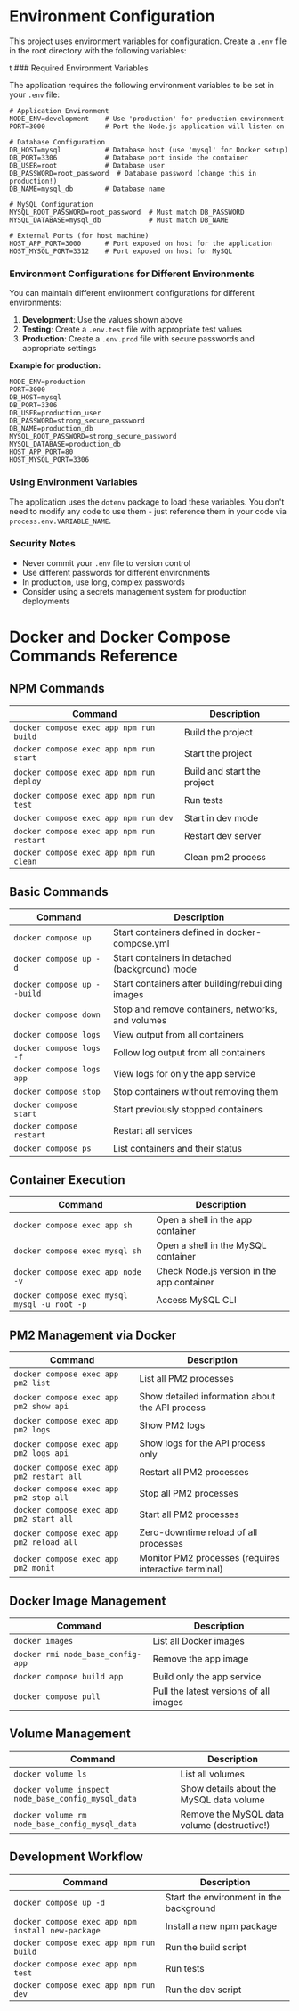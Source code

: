 # Environment Configuration

This project uses environment variables for configuration. Create a `.env` file in the root directory with the following variables:

t ### Required Environment Variables

The application requires the following environment variables to be set in your `.env` file:

```
# Application Environment
NODE_ENV=development    # Use 'production' for production environment
PORT=3000               # Port the Node.js application will listen on

# Database Configuration
DB_HOST=mysql           # Database host (use 'mysql' for Docker setup)
DB_PORT=3306            # Database port inside the container
DB_USER=root            # Database user
DB_PASSWORD=root_password  # Database password (change this in production!)
DB_NAME=mysql_db        # Database name

# MySQL Configuration
MYSQL_ROOT_PASSWORD=root_password  # Must match DB_PASSWORD
MYSQL_DATABASE=mysql_db            # Must match DB_NAME

# External Ports (for host machine)
HOST_APP_PORT=3000      # Port exposed on host for the application
HOST_MYSQL_PORT=3312    # Port exposed on host for MySQL
```

### Environment Configurations for Different Environments

You can maintain different environment configurations for different environments:

1. **Development**: Use the values shown above
2. **Testing**: Create a `.env.test` file with appropriate test values
3. **Production**: Create a `.env.prod` file with secure passwords and appropriate settings

**Example for production:**

```
NODE_ENV=production
PORT=3000
DB_HOST=mysql
DB_PORT=3306
DB_USER=production_user
DB_PASSWORD=strong_secure_password
DB_NAME=production_db
MYSQL_ROOT_PASSWORD=strong_secure_password
MYSQL_DATABASE=production_db
HOST_APP_PORT=80
HOST_MYSQL_PORT=3306
```

### Using Environment Variables

The application uses the `dotenv` package to load these variables. You don't need to modify any code to use them - just reference them in your code via `process.env.VARIABLE_NAME`.

### Security Notes

- Never commit your `.env` file to version control
- Use different passwords for different environments
- In production, use long, complex passwords
- Consider using a secrets management system for production deployments

# Docker and Docker Compose Commands Reference

## NPM Commands

| Command                                   | Description                 |
| ----------------------------------------- | --------------------------- |
| `docker compose exec app npm run build`   | Build the project           |
| `docker compose exec app npm run start`   | Start the project           |
| `docker compose exec app npm run deploy`  | Build and start the project |
| `docker compose exec app npm run test`    | Run tests                   |
| `docker compose exec app npm run dev`     | Start in dev mode           |
| `docker compose exec app npm run restart` | Restart dev server          |
| `docker compose exec app npm run clean`   | Clean pm2 process           |

## Basic Commands

| Command                     | Description                                       |
| --------------------------- | ------------------------------------------------- |
| `docker compose up`         | Start containers defined in docker-compose.yml    |
| `docker compose up -d`      | Start containers in detached (background) mode    |
| `docker compose up --build` | Start containers after building/rebuilding images |
| `docker compose down`       | Stop and remove containers, networks, and volumes |
| `docker compose logs`       | View output from all containers                   |
| `docker compose logs -f`    | Follow log output from all containers             |
| `docker compose logs app`   | View logs for only the app service                |
| `docker compose stop`       | Stop containers without removing them             |
| `docker compose start`      | Start previously stopped containers               |
| `docker compose restart`    | Restart all services                              |
| `docker compose ps`         | List containers and their status                  |

## Container Execution

| Command                                      | Description                                |
| -------------------------------------------- | ------------------------------------------ |
| `docker compose exec app sh`                 | Open a shell in the app container          |
| `docker compose exec mysql sh`               | Open a shell in the MySQL container        |
| `docker compose exec app node -v`            | Check Node.js version in the app container |
| `docker compose exec mysql mysql -u root -p` | Access MySQL CLI                           |

## PM2 Management via Docker

| Command                                   | Description                                           |
| ----------------------------------------- | ----------------------------------------------------- |
| `docker compose exec app pm2 list`        | List all PM2 processes                                |
| `docker compose exec app pm2 show api`    | Show detailed information about the API process       |
| `docker compose exec app pm2 logs`        | Show PM2 logs                                         |
| `docker compose exec app pm2 logs api`    | Show logs for the API process only                    |
| `docker compose exec app pm2 restart all` | Restart all PM2 processes                             |
| `docker compose exec app pm2 stop all`    | Stop all PM2 processes                                |
| `docker compose exec app pm2 start all`   | Start all PM2 processes                               |
| `docker compose exec app pm2 reload all`  | Zero-downtime reload of all processes                 |
| `docker compose exec app pm2 monit`       | Monitor PM2 processes (requires interactive terminal) |

## Docker Image Management

| Command                           | Description                            |
| --------------------------------- | -------------------------------------- |
| `docker images`                   | List all Docker images                 |
| `docker rmi node_base_config-app` | Remove the app image                   |
| `docker compose build app`        | Build only the app service             |
| `docker compose pull`             | Pull the latest versions of all images |

## Volume Management

| Command                                             | Description                                 |
| --------------------------------------------------- | ------------------------------------------- |
| `docker volume ls`                                  | List all volumes                            |
| `docker volume inspect node_base_config_mysql_data` | Show details about the MySQL data volume    |
| `docker volume rm node_base_config_mysql_data`      | Remove the MySQL data volume (destructive!) |

## Development Workflow

| Command                                           | Description                             |
| ------------------------------------------------- | --------------------------------------- |
| `docker compose up -d`                            | Start the environment in the background |
| `docker compose exec app npm install new-package` | Install a new npm package               |
| `docker compose exec app npm run build`           | Run the build script                    |
| `docker compose exec app npm test`                | Run tests                               |
| `docker compose exec app npm run dev`             | Run the dev script                      |
